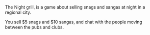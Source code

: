 
The Night grill, is a game about selling snags and sangas at night in a regional city.

You sell $5 snags and $10 sangas, and chat with the people moving between the pubs and clubs.

